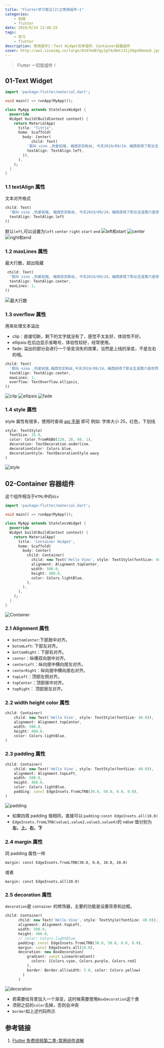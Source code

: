 ```yaml
---
title: "Flutter学习笔记(2)之常用组件~1"
categories:
    - 前端
    - flutter
date: 2019/9/24 12:46:25
tags:
    - 学习
    - flutter
description: 常用组件1：Text Widget文本组件、Container容器组件
cover: http://ww1.sinaimg.cn/large/8347ed67gy1g74z0mtz31j20go09emx8.jpg
---
```


> Flutter 一切皆组件！

## 01-Text Widget

```dart
import 'package:flutter/material.dart';

void main() => runApp(MyApp());

class MyApp extends StatelessWidget {
  @override
  Widget build(BuildContext content) {
    return MaterialApp(
      title: "Tittle",
      home: Scaffold(
        body: Center(
            child: Text(
          '我叫 vino ,热爱前端, 梅西忠实粉丝, 今天2019/09/24，梅西获得了职业生涯第六座世界足球先生奖杯🏆，高兴！😃',
          textAlign: TextAlign.left,
        )),
      ),
    );
  }
}
```

### 1.1 textAlign 属性

文本对齐格式

```dart
child: Text(
  '我叫 vino ,热爱前端, 梅西忠实粉丝, 今天2019/09/24，梅西获得了职业生涯第六座世界足球先生奖杯🏆，高兴！😃',
  textAlign: TextAlign.left
))
```

默认`left`,可以设置为`left` `center` `right` `start` `end`
![left和start](http://ww1.sinaimg.cn/large/8347ed67gy1g7aof9cigqj20cv0nzabn.jpg)
![center](http://ww1.sinaimg.cn/large/8347ed67gy1g7aof9dg1tj20cv0nz403.jpg)
![right和end](http://ww1.sinaimg.cn/large/8347ed67gy1g7aof9hmftj20cv0nz75v.jpg)

### 1.2 maxLines 属性

最大行数，超出隐藏

```dart
 child: Text(
  '我叫 vino ,热爱前端, 梅西忠实粉丝, 今天2019/09/24，梅西获得了职业生涯第六座世界足球先生奖杯🏆，高兴！😃',
  textAlign: TextAlign.center,
  maxLines: 1,
))
```

![最大行数](http://ww1.sinaimg.cn/large/8347ed67gy1g7aoisusnsj20c80nh0u4.jpg)

### 1.3 overflow 属性

用来处理文本溢出

-   clip：直接切断，剩下的文字就没有了，感觉不太友好，体验性不好。
-   ellipsis:在后边显示省略号，体验性较好，经常使用。
-   fade: 溢出的部分会进行一个渐变消失的效果，当然是上线的渐变，不是左右的哦。

```dart
child: Text(
  '我叫 vino ,热爱前端,梅西忠实粉丝,今天2019/09/24，梅西获得了职业生涯第六座世界足球先生奖杯🏆，高兴！😃',
  textAlign: TextAlign.center,
  maxLines: 1,
  overflow: TextOverflow.ellipsis,
))
```

![clip](http://ww1.sinaimg.cn/large/8347ed67gy1g7aora02aaj20b301o746.jpg)
![ellipsis](http://ww1.sinaimg.cn/large/8347ed67gy1g7aor9zumgj20ba01st8m.jpg)
![fade](http://ww1.sinaimg.cn/large/8347ed67gy1g7aor9zqfxj20b501q746.jpg)

### 1.4 style 属性

style 属性有很多，使用时查询 [api 手册](https://api.flutter.dev/flutter/painting/TextStyle-class.html) 即可
例如: 字体大小 25，红色，下划线

```dart
style: TextStyle(
  fontSize: 25.0,
  color: Color.fromRGBO(220, 20, 60, 1),
  decoration: TextDecoration.underline,
  decorationColor: Colors.blue,
  decorationStyle: TextDecorationStyle.wavy
)
```

![style](http://ww1.sinaimg.cn/large/8347ed67gy1g7aq5jk6z3j20ba03j3z7.jpg)

## 02-Container 容器组件

这个组件相当于`HTML`中的`div`

```dart
import 'package:flutter/material.dart';

void main() => runApp(MyApp());

class MyApp extends StatelessWidget {
  @override
  Widget build(BuildContext context) {
    return MaterialApp(
      title: 'Container Widget',
      home: Scaffold(
        body: Center(
          child: Container(
            child: new Text('Hello Vino', style: TextStyle(fontSize: 40.0)),
            alignment: Alignment.topCenter,
            width: 500.0,
            height: 400.0,
            color: Colors.lightBlue,
          ),
        ),
      ),
    );
  }
}

```

![Container](http://ww1.sinaimg.cn/large/8347ed67gy1g7arfl6sgwj20bp0nyabd.jpg)

### 2.1 Alignment 属性

-   `bottomCenter`:下部居中对齐。
-   `botomLeft`: 下部左对齐。
-   `bottomRight`：下部右对齐。
-   `center`：纵横双向居中对齐。
-   `centerLeft`：纵向居中横向居左对齐。
-   `centerRight`：纵向居中横向居右对齐。
-   `topLeft`：顶部左侧对齐。
-   `topCenter`：顶部居中对齐。
-   `topRight`： 顶部居左对齐。

### 2.2 width height color 属性

```dart
child: Container(
    child: new Text('Hello Vino', style: TextStyle(fontSize: 40.0)),
    alignment: Alignment.topCenter,
    width: 500.0,
    height: 400.0,
    color: Colors.lightBlue,
)
```

### 2.3 padding 属性

```dart
child: Container(
    child: new Text('Hello Vino', style: TextStyle(fontSize: 40.0)),
    alignment: Alignment.topLeft,
    width: 500.0,
    height: 400.0,
    color: Colors.lightBlue,
    padding: const EdgeInsets.fromLTRB(30.0, 50.0, 0.0, 0.0),
)
```

![padding](http://ww1.sinaimg.cn/large/8347ed67gy1g7arpu8qfbj20bw0nngmy.jpg)

-   如果四周 padding 值相同，直接可以:`padding:const EdgeInsets.all(10.0)`
-   `EdgeInsets.fromLTRB(value1,value2,value3,value4)`的 value 值分别为**左、上、右、下**

### 2.4 margin 属性

同 padding 属性一样

`margin: const EdgeInsets.fromLTRB(30.0, 0.0, 10.0, 20.0)`

或者

`margin: const EdgeInsets.all(20.0)`

### 2.5 decoration 属性

`decoration`是 `container` 的修饰器，主要的功能是设置背景和边框。

```dart
child: Container(
      child: new Text('Hello Vino', style: TextStyle(fontSize: 40.0)),
      alignment: Alignment.topLeft,
      width: 500.0,
      height: 400.0,
      // color: Colors.lightBlue,
      padding: const EdgeInsets.fromLTRB(30.0, 50.0, 0.0, 0.0),
      margin: const EdgeInsets.all(10.0),
      decoration: new BoxDecoration(
          gradient: const LinearGradient(
            colors: [Colors.cyan, Colors.purple, Colors.red]
          ),
          border: Border.all(width: 5.0, color: Colors.yellow)
        )
      )
```

![decoration](http://ww1.sinaimg.cn/large/8347ed67gy1g7ashhzcfvj20bq0nsmyn.jpg)

-   若需要给背景加入一个渐变，这时候需要使用`BoxDecoration`这个类
-   须把之前的`color`去掉，否则会冲突
-   `border`如上述代码所示

## 参考链接

1. [Flutter 免费视频第二季-常用组件讲解](https://juejin.im/post/5bfb3bdc6fb9a049f9123e90#heading-12)
